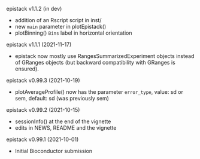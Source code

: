 epistack v1.1.2 (in dev)
+ addition of an Rscript script in inst/
+ new `main` parameter in plotEpistack()
+ plotBinning() `Bins` label in horizontal orientation

epistack v1.1.1 (2021-11-17)
+ epistack now mostly use RangesSummarizedExperiment objects instead of GRanges
objects (but backward compatibility with GRanges is ensured).

epistack v0.99.3 (2021-10-19)
+ plotAverageProfile() now has the parameter `error_type`, value: sd or sem,
default: sd (was previously sem)

epistack v0.99.2 (2021-10-15)
+ sessionInfo() at the end of the vignette
+ edits in NEWS, README and the vignette

epistack v0.99.1 (2021-10-01)
+ Initial Bioconductor submission
